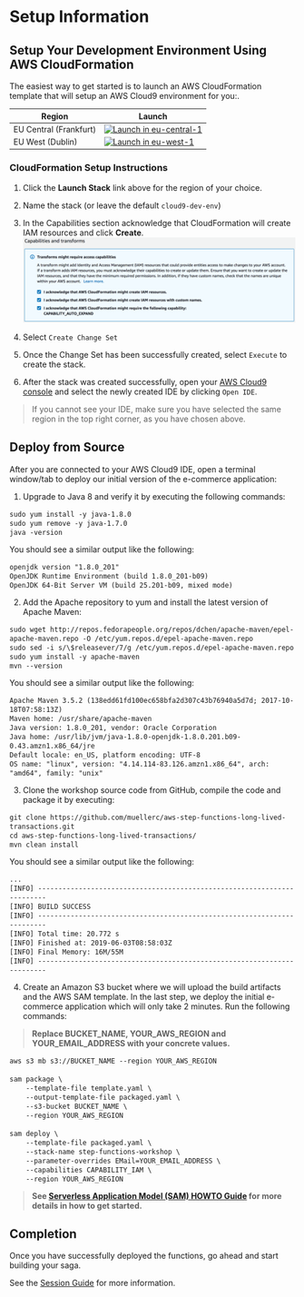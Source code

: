 # Setup Information

## Setup Your Development Environment Using AWS CloudFormation

The easiest way to get started is to launch an AWS CloudFormation template that will setup an AWS Cloud9 environment for you:.

Region| Launch
------|-----
EU Central (Frankfurt) | [![Launch in eu-central-1](http://docs.aws.amazon.com/AWSCloudFormation/latest/UserGuide/images/cloudformation-launch-stack-button.png)](https://console.aws.amazon.com/cloudformation/home?region=eu-central-1#/stacks/create/review?stackName=aws-step-functions-workshop&templateURL=https://s3.amazonaws.com/aws-step-functions-workshop/cloud9.yaml)
EU West (Dublin) | [![Launch in eu-west-1](http://docs.aws.amazon.com/AWSCloudFormation/latest/UserGuide/images/cloudformation-launch-stack-button.png)](https://console.aws.amazon.com/cloudformation/home?region=eu-west-1#/stacks/create/review?stackName=aws-step-functions-workshop&templateURL=https://s3.amazonaws.com/aws-step-functions-workshop/cloud9.yaml)

### CloudFormation Setup Instructions

1. Click the **Launch Stack** link above for the region of your choice.

2. Name the stack (or leave the default `cloud9-dev-env`)

3. In the Capabilities section acknowledge that CloudFormation will create IAM resources and click **Create**.
    ![Acknowledge IAM Screenshot](images/capabilities.png)

4. Select `Create Change Set`

5. Once the Change Set has been successfully created, select `Execute` to create the stack.

6. After the stack was created successfully, open your [AWS Cloud9 console](https://console.aws.amazon.com/cloud9/) and select the newly created IDE by clicking `Open IDE`.

> If you cannot see your IDE, make sure you have selected the same region in the top right corner, as you have chosen above.

## Deploy from Source
After you are connected to your AWS Cloud9 IDE, open a terminal window/tab to deploy our initial version of the e-commerce application:

1. Upgrade to Java 8 and verify it by executing the following commands:

```shell
sudo yum install -y java-1.8.0
sudo yum remove -y java-1.7.0
java -version
```

You should see a similar output like the following:

```shell
openjdk version "1.8.0_201"
OpenJDK Runtime Environment (build 1.8.0_201-b09)
OpenJDK 64-Bit Server VM (build 25.201-b09, mixed mode)
```

2. Add the Apache repository to yum and install the latest version of Apache Maven: 

```shell
sudo wget http://repos.fedorapeople.org/repos/dchen/apache-maven/epel-apache-maven.repo -O /etc/yum.repos.d/epel-apache-maven.repo
sudo sed -i s/\$releasever/7/g /etc/yum.repos.d/epel-apache-maven.repo
sudo yum install -y apache-maven
mvn --version
```

You should see a similar output like the following:

```shell
Apache Maven 3.5.2 (138edd61fd100ec658bfa2d307c43b76940a5d7d; 2017-10-18T07:58:13Z)
Maven home: /usr/share/apache-maven
Java version: 1.8.0_201, vendor: Oracle Corporation
Java home: /usr/lib/jvm/java-1.8.0-openjdk-1.8.0.201.b09-0.43.amzn1.x86_64/jre
Default locale: en_US, platform encoding: UTF-8
OS name: "linux", version: "4.14.114-83.126.amzn1.x86_64", arch: "amd64", family: "unix"
```

3. Clone the workshop source code from GitHub, compile the code and package it by executing: 

```shell
git clone https://github.com/muellerc/aws-step-functions-long-lived-transactions.git
cd aws-step-functions-long-lived-transactions/
mvn clean install
```

You should see a similar output like the following:

```shell
...
[INFO] ------------------------------------------------------------------------
[INFO] BUILD SUCCESS
[INFO] ------------------------------------------------------------------------
[INFO] Total time: 20.772 s
[INFO] Finished at: 2019-06-03T08:58:03Z
[INFO] Final Memory: 16M/55M
[INFO] ------------------------------------------------------------------------
```

4. Create an Amazon S3 bucket where we will upload the build artifacts and the AWS SAM template. In the last step, we deploy the initial e-commerce application which will only take 2 minutes. Run the following commands:

> **Replace BUCKET_NAME, YOUR_AWS_REGION and YOUR_EMAIL_ADDRESS with your concrete values.**

```shell
aws s3 mb s3://BUCKET_NAME --region YOUR_AWS_REGION

sam package \
    --template-file template.yaml \
    --output-template-file packaged.yaml \
    --s3-bucket BUCKET_NAME \
    --region YOUR_AWS_REGION

sam deploy \
    --template-file packaged.yaml \
    --stack-name step-functions-workshop \
    --parameter-overrides EMail=YOUR_EMAIL_ADDRESS \
    --capabilities CAPABILITY_IAM \
    --region YOUR_AWS_REGION
```

> **See [Serverless Application Model (SAM) HOWTO Guide](https://github.com/awslabs/serverless-application-model/blob/master/HOWTO.md) for more details in how to get started.**


## Completion

Once you have successfully deployed the functions, go ahead and start building your saga.

See the [Session Guide](guide.md) for more information.